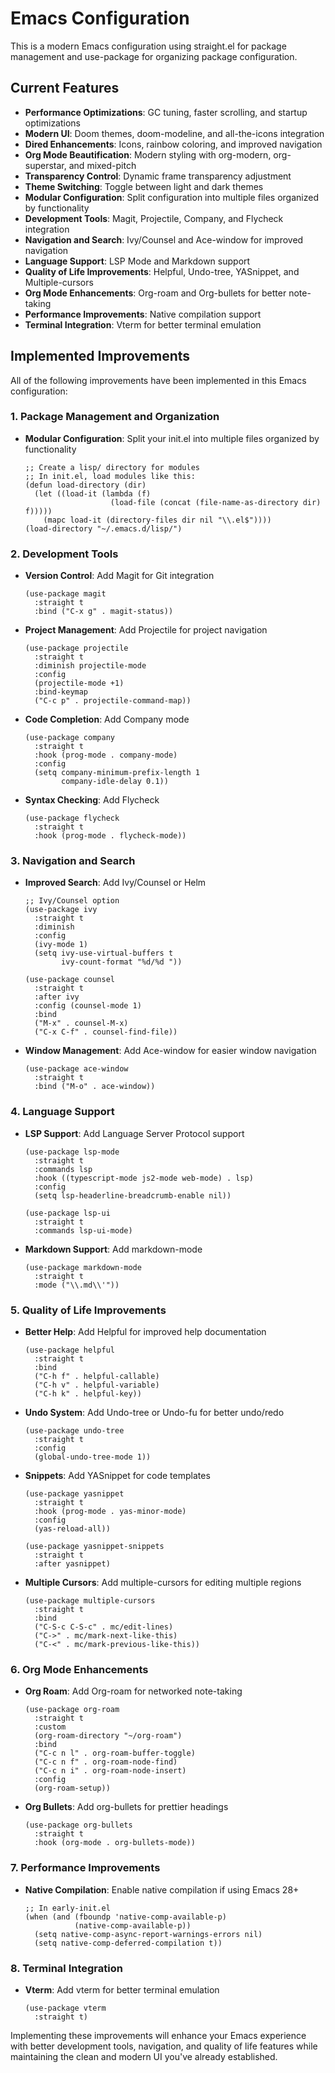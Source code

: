 # Emacs Configuration

This is a modern Emacs configuration using straight.el for package management and use-package for organizing package configuration.

## Current Features

- **Performance Optimizations**: GC tuning, faster scrolling, and startup optimizations
- **Modern UI**: Doom themes, doom-modeline, and all-the-icons integration
- **Dired Enhancements**: Icons, rainbow coloring, and improved navigation
- **Org Mode Beautification**: Modern styling with org-modern, org-superstar, and mixed-pitch
- **Transparency Control**: Dynamic frame transparency adjustment
- **Theme Switching**: Toggle between light and dark themes
- **Modular Configuration**: Split configuration into multiple files organized by functionality
- **Development Tools**: Magit, Projectile, Company, and Flycheck integration
- **Navigation and Search**: Ivy/Counsel and Ace-window for improved navigation
- **Language Support**: LSP Mode and Markdown support
- **Quality of Life Improvements**: Helpful, Undo-tree, YASnippet, and Multiple-cursors
- **Org Mode Enhancements**: Org-roam and Org-bullets for better note-taking
- **Performance Improvements**: Native compilation support
- **Terminal Integration**: Vterm for better terminal emulation

## Implemented Improvements

All of the following improvements have been implemented in this Emacs configuration:

### 1. Package Management and Organization

- **Modular Configuration**: Split your init.el into multiple files organized by functionality
  ```elisp
  ;; Create a lisp/ directory for modules
  ;; In init.el, load modules like this:
  (defun load-directory (dir)
    (let ((load-it (lambda (f)
                     (load-file (concat (file-name-as-directory dir) f)))))
      (mapc load-it (directory-files dir nil "\\.el$"))))
  (load-directory "~/.emacs.d/lisp/")
  ```

### 2. Development Tools

- **Version Control**: Add Magit for Git integration
  ```elisp
  (use-package magit
    :straight t
    :bind ("C-x g" . magit-status))
  ```

- **Project Management**: Add Projectile for project navigation
  ```elisp
  (use-package projectile
    :straight t
    :diminish projectile-mode
    :config
    (projectile-mode +1)
    :bind-keymap
    ("C-c p" . projectile-command-map))
  ```

- **Code Completion**: Add Company mode
  ```elisp
  (use-package company
    :straight t
    :hook (prog-mode . company-mode)
    :config
    (setq company-minimum-prefix-length 1
          company-idle-delay 0.1))
  ```

- **Syntax Checking**: Add Flycheck
  ```elisp
  (use-package flycheck
    :straight t
    :hook (prog-mode . flycheck-mode))
  ```

### 3. Navigation and Search

- **Improved Search**: Add Ivy/Counsel or Helm
  ```elisp
  ;; Ivy/Counsel option
  (use-package ivy
    :straight t
    :diminish
    :config
    (ivy-mode 1)
    (setq ivy-use-virtual-buffers t
          ivy-count-format "%d/%d "))
  
  (use-package counsel
    :straight t
    :after ivy
    :config (counsel-mode 1)
    :bind
    ("M-x" . counsel-M-x)
    ("C-x C-f" . counsel-find-file))
  ```

- **Window Management**: Add Ace-window for easier window navigation
  ```elisp
  (use-package ace-window
    :straight t
    :bind ("M-o" . ace-window))
  ```

### 4. Language Support

- **LSP Support**: Add Language Server Protocol support
  ```elisp
  (use-package lsp-mode
    :straight t
    :commands lsp
    :hook ((typescript-mode js2-mode web-mode) . lsp)
    :config
    (setq lsp-headerline-breadcrumb-enable nil))
  
  (use-package lsp-ui
    :straight t
    :commands lsp-ui-mode)
  ```

- **Markdown Support**: Add markdown-mode
  ```elisp
  (use-package markdown-mode
    :straight t
    :mode ("\\.md\\'"))
  ```

### 5. Quality of Life Improvements

- **Better Help**: Add Helpful for improved help documentation
  ```elisp
  (use-package helpful
    :straight t
    :bind
    ("C-h f" . helpful-callable)
    ("C-h v" . helpful-variable)
    ("C-h k" . helpful-key))
  ```

- **Undo System**: Add Undo-tree or Undo-fu for better undo/redo
  ```elisp
  (use-package undo-tree
    :straight t
    :config
    (global-undo-tree-mode 1))
  ```

- **Snippets**: Add YASnippet for code templates
  ```elisp
  (use-package yasnippet
    :straight t
    :hook (prog-mode . yas-minor-mode)
    :config
    (yas-reload-all))
  
  (use-package yasnippet-snippets
    :straight t
    :after yasnippet)
  ```

- **Multiple Cursors**: Add multiple-cursors for editing multiple regions
  ```elisp
  (use-package multiple-cursors
    :straight t
    :bind
    ("C-S-c C-S-c" . mc/edit-lines)
    ("C->" . mc/mark-next-like-this)
    ("C-<" . mc/mark-previous-like-this))
  ```

### 6. Org Mode Enhancements

- **Org Roam**: Add Org-roam for networked note-taking
  ```elisp
  (use-package org-roam
    :straight t
    :custom
    (org-roam-directory "~/org-roam")
    :bind
    ("C-c n l" . org-roam-buffer-toggle)
    ("C-c n f" . org-roam-node-find)
    ("C-c n i" . org-roam-node-insert)
    :config
    (org-roam-setup))
  ```

- **Org Bullets**: Add org-bullets for prettier headings
  ```elisp
  (use-package org-bullets
    :straight t
    :hook (org-mode . org-bullets-mode))
  ```

### 7. Performance Improvements

- **Native Compilation**: Enable native compilation if using Emacs 28+
  ```elisp
  ;; In early-init.el
  (when (and (fboundp 'native-comp-available-p)
             (native-comp-available-p))
    (setq native-comp-async-report-warnings-errors nil)
    (setq native-comp-deferred-compilation t))
  ```

### 8. Terminal Integration

- **Vterm**: Add vterm for better terminal emulation
  ```elisp
  (use-package vterm
    :straight t)
  ```

Implementing these improvements will enhance your Emacs experience with better development tools, navigation, and quality of life features while maintaining the clean and modern UI you've already established.
